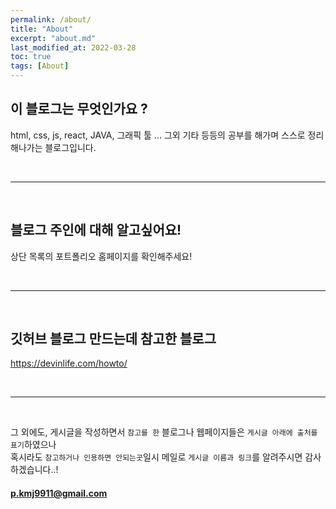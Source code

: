 ```yaml
---
permalink: /about/
title: "About"
excerpt: "about.md"
last_modified_at: 2022-03-28
toc: true
tags: [About]
---
```


## 이 블로그는 무엇인가요 ?

html, css, js, react, JAVA, 그래픽 툴 ... 그외 기타 등등의 공부를 해가며 스스로 정리해나가는 블로그입니다.

<br>

---

<br>

## 블로그 주인에 대해 알고싶어요!

상단 목록의 포트폴리오 홈페이지를 확인해주세요!

<br>

---

<br>

## 깃허브 블로그 만드는데 참고한 블로그

<https://devinlife.com/howto/>

<br>

---

<br>

그 외에도, 게시글을 작성하면서 `참고를 한` 블로그나 웹페이지들은 `게시글 아래에 출처를 표기`하였으나  
혹시라도 `참고하거나 인용하면 안되는곳`일시 메일로 `게시글 이름과 링크`를 알려주시면 감사하겠습니다..!

#### p.kmj9911@gmail.com

<br>

<br>
